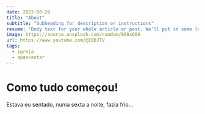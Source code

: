 ```yaml
---
date: 2022-08-29
title: "About"
subtitle: "Subheading for description or instructions"
resume: "Body text for your whole article or post. We’ll put in some lorem ipsum to show how a filled-out page might look: Excepteur efficient emerging, minim veniam anim aute carefully curated Ginza conversation exquisite perfect nostrud nisi intricate Content. Qui  international first-class nulla ut. Punctual adipisicing, essential lovely queen tempor eiusmod irure. Exclusive izakaya charming Scandinavian impeccable aute quality of life soft power pariatur Melbourne occaecat discerning. Qui wardrobe aliquip, et Porter destination Toto remarkable officia Helsinki excepteur Basset hound. Zürich sleepy perfect consectetur."
image: https://source.unsplash.com/random/800x600
url: https://www.youtube.com/@IBBJTV
tags:
  - igreja
  - apascentar
---
```


# Como tudo começou!

Estava eu sentado, numa sexta a noite, fazia frio...
